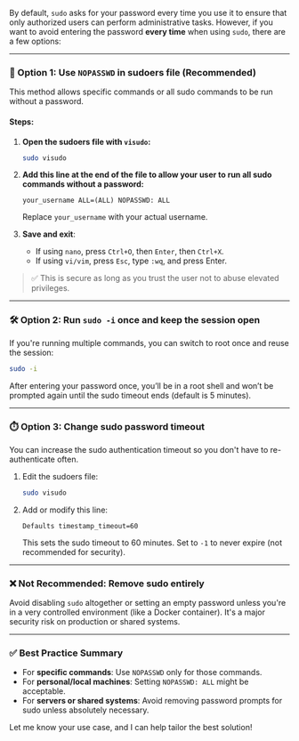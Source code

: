 By default, `sudo` asks for your password every time you use it to ensure that only authorized users can perform administrative tasks. However, if you want to avoid entering the password **every time** when using `sudo`, there are a few options:

---

### 🔐 Option 1: Use `NOPASSWD` in sudoers file (Recommended)

This method allows specific commands or all sudo commands to be run without a password.

#### Steps:

1. **Open the sudoers file with `visudo`:**
   ```bash
   sudo visudo
   ```

2. **Add this line at the end of the file to allow your user to run all sudo commands without a password:**
   ```
   your_username ALL=(ALL) NOPASSWD: ALL
   ```

   Replace `your_username` with your actual username.

3. **Save and exit**:
   - If using `nano`, press `Ctrl+O`, then `Enter`, then `Ctrl+X`.
   - If using `vi/vim`, press `Esc`, type `:wq`, and press Enter.

> ✅ This is secure as long as you trust the user not to abuse elevated privileges.

---

### 🛠️ Option 2: Run `sudo -i` once and keep the session open

If you're running multiple commands, you can switch to root once and reuse the session:

```bash
sudo -i
```

After entering your password once, you’ll be in a root shell and won’t be prompted again until the sudo timeout ends (default is 5 minutes).

---

### ⏱️ Option 3: Change sudo password timeout

You can increase the sudo authentication timeout so you don't have to re-authenticate often.

1. Edit the sudoers file:
   ```bash
   sudo visudo
   ```

2. Add or modify this line:
   ```
   Defaults timestamp_timeout=60
   ```

   This sets the sudo timeout to 60 minutes. Set to `-1` to never expire (not recommended for security).

---

### ❌ Not Recommended: Remove sudo entirely

Avoid disabling `sudo` altogether or setting an empty password unless you're in a very controlled environment (like a Docker container). It's a major security risk on production or shared systems.

---

### ✅ Best Practice Summary

- For **specific commands**: Use `NOPASSWD` only for those commands.
- For **personal/local machines**: Setting `NOPASSWD: ALL` might be acceptable.
- For **servers or shared systems**: Avoid removing password prompts for sudo unless absolutely necessary.

Let me know your use case, and I can help tailor the best solution!
